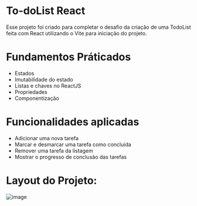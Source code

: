 # To-doList React

Esse projeto foi criado para completar o desafio da criação de uma TodoList feita com React utilizando o Vite para iniciação do projeto.


# Fundamentos Práticados

- Estados
- Imutabilidade do estado
- Listas e chaves no ReactJS
- Propriedades
- Componentização


# Funcionalidades aplicadas

- Adicionar uma nova tarefa
- Marcar e desmarcar uma tarefa como concluída
- Remover uma tarefa da listagem
- Mostrar o progresso de conclusão das tarefas

# Layout do Projeto:

![image](https://github.com/paulosantana95/todolist-rocketseat-challenger/assets/91387292/0854d813-52a2-4acf-86f9-afa7e51d253a)

